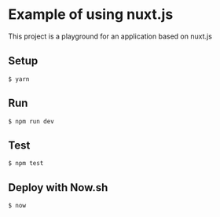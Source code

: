 # Example of using nuxt.js

This project is a playground for an application based on nuxt.js

## Setup

    $ yarn

## Run

    $ npm run dev

## Test

	$ npm test

## Deploy with Now.sh

    $ now
